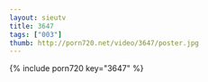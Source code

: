 ```yaml
--- 
layout: sieutv
title: 3647
tags: ["003"]
thumb: http://porn720.net/video/3647/poster.jpg
---
```

{% include porn720 key="3647" %} 
